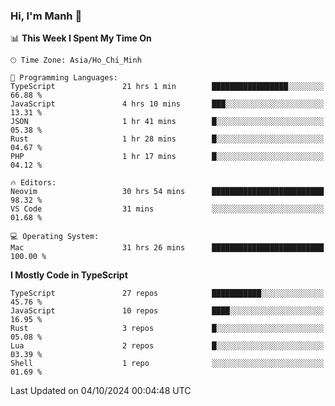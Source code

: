 ### Hi, I'm Manh 👋

<!--START_SECTION:waka-->
📊 **This Week I Spent My Time On** 

```text
🕑︎ Time Zone: Asia/Ho_Chi_Minh

💬 Programming Languages: 
TypeScript               21 hrs 1 min        █████████████████░░░░░░░░   66.88 % 
JavaScript               4 hrs 10 mins       ███░░░░░░░░░░░░░░░░░░░░░░   13.31 % 
JSON                     1 hr 41 mins        █░░░░░░░░░░░░░░░░░░░░░░░░   05.38 % 
Rust                     1 hr 28 mins        █░░░░░░░░░░░░░░░░░░░░░░░░   04.67 % 
PHP                      1 hr 17 mins        █░░░░░░░░░░░░░░░░░░░░░░░░   04.12 % 

🔥 Editors: 
Neovim                   30 hrs 54 mins      █████████████████████████   98.32 % 
VS Code                  31 mins             ░░░░░░░░░░░░░░░░░░░░░░░░░   01.68 % 

💻 Operating System: 
Mac                      31 hrs 26 mins      █████████████████████████   100.00 % 
```

**I Mostly Code in TypeScript** 

```text
TypeScript               27 repos            ███████████░░░░░░░░░░░░░░   45.76 % 
JavaScript               10 repos            ████░░░░░░░░░░░░░░░░░░░░░   16.95 % 
Rust                     3 repos             █░░░░░░░░░░░░░░░░░░░░░░░░   05.08 % 
Lua                      2 repos             █░░░░░░░░░░░░░░░░░░░░░░░░   03.39 % 
Shell                    1 repo              ░░░░░░░░░░░░░░░░░░░░░░░░░   01.69 % 
```




 Last Updated on 04/10/2024 00:04:48 UTC
<!--END_SECTION:waka-->
